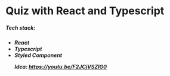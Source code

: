 # Quiz with React and Typescript

<h5>Tech stack:<h5>
<ul>
<li>React</li>
<li>Typescript</li>
<li>Styled Component</li>
</li>

Idea: https://youtu.be/F2JCjVSZlG0
